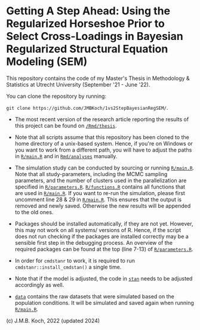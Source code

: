 # Getting A Step Ahead: Using the Regularized Horseshoe Prior to Select Cross-Loadings in Bayesian Regularized Structural Equation Modeling (SEM)


This repository contains the code of my Master's Thesis in Methodology & Statistics at Utrecht University (September '21 - June '22). 

You can clone the repository by running:

`git clone https://github.com/JMBKoch/1vs2StepBayesianRegSEM/`.

- The most recent version of the research article reporting the results of this project can be found on [`/Rmd/thesis`](/Rmd/thesis).

- Note that all scripts assume that this repository has been cloned to the home directory of a unix-based system. Hence, if you're on Windows or you want to work from a different path, you will have to adjust the paths in [`R/main.R`](/R/main.R) and in [`Rmd/analyses`](Rmd/analyses) manually. 

- The simulation study can be conducted by sourcing or running [`R/main.R`](/R/main.R). Note that all study-parameters, including the MCMC sampling parameters, and the number of clusters used in the parallelization are specified in [`R/parameters.R`](R/parameters.R).  [`R/functions.R`](R/functions.R) contains all functions that are used in [`R/main.R`](/R/main.R). If you want to re-run the simulation, please first uncomment line 28 & 29 in [`R/main.R`](/R/main.R). This ensures that the output is removed and newly saved. Otherwise the new results will be appended to the old ones. 

- Packages should be installed automatically, if they are not yet. However, this may not work on all systems/ versions of R. Hence, if the script does not run checking if the packages are installed correctly may be a sensible first step in the debugging process. An overview of the required packages can be found at the top (line 7-13) of [`R/parameters.R`](R/parameters.R). 

- In order for `cmdstanr` to work, it is required to run `cmdstanr::install_cmdstan()` a single time. 

- Note that if the model is adjusted, the code in [`stan`](stan) needs to be adjusted accordingly as well. 

- [`data`](data) contains the raw datasets that were simulated based on the population conditions. It will be simulated and saved again when running [`R/main.R`](R/main.R).


(c) J.M.B. Koch, 2022 (updated 2024)
